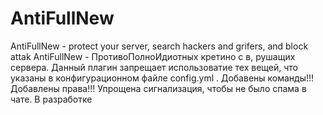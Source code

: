 # AntiFullNew
AntiFullNew - protect your server, search hackers and grifers, and block attak
AntiFullNew - ПротивоПолноИдиотных кретино с в, рушащих сервера. Данный плагин запрещает использоватие тех вещей, что указаны в конфигурационном файле config.yml .
Добавены команды!!!
Добавлены права!!!
Упрощена сигнализация, чтобы не было спама в чате.
В разработке

